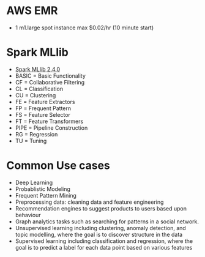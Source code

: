 # AWS EMR

* 1 m1.large spot instance max $0.02/hr (10 minute start)

# Spark MLlib
  
* [Spark MLlib 2.4.0](https://spark.apache.org/docs/latest/ml-guide.html)
* BASIC = Basic Functionality
* CF = Collaborative Filtering
* CL = Classification
* CU = Clustering
* FE = Feature Extractors
* FP = Frequent Pattern
* FS = Feature Selector
* FT = Feature Transformers
* PIPE = Pipeline Construction
* RG = Regression
* TU = Tuning

# Common Use cases

* Deep Learning
* Probablistic Modeling
* Frequent Pattern Mining
* Preprocessing data: cleaning data and feature engineering
* Recommendation engines to suggest products to users based upon behaviour
* Graph analytics tasks such as searching for patterns in a social network.
* Unsupervised learning including clustering, anomaly detection, and topic modelling, where the goal is to discover structure in the data
* Supervised learning including classification and regression, where the goal is to predict a label for each data point based on various features

